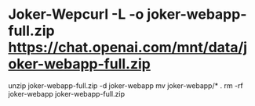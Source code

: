 # Joker-Wepcurl -L -o joker-webapp-full.zip https://chat.openai.com/mnt/data/joker-webapp-full.zip
unzip joker-webapp-full.zip -d joker-webapp
mv joker-webapp/* .
rm -rf joker-webapp joker-webapp-full.zip

